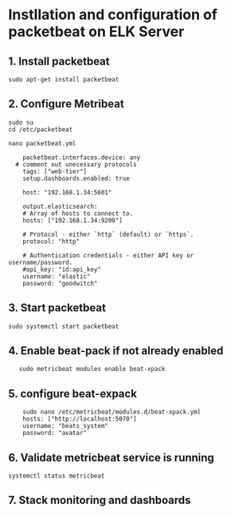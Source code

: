 # Instllation and configuration of packetbeat on ELK Server

## 1. Install packetbeat

    sudo apt-get install packetbeat

## 2. Configure Metribeat

    sudo su
    cd /etc/packetbeat

    nano packetbeat.yml

        packetbeat.interfaces.device: any
      # comment out unecessary protocols
        tags: ["web-tier"]
        setup.dashboards.enabled: true

        host: "192.168.1.34:5601"

        output.elasticsearch:
        # Array of hosts to connect to.
        hosts: ["192.168.1.34:9200"]

        # Protocol - either `http` (default) or `https`.
        protocol: "http"

        # Authentication credentials - either API key or username/password.
        #api_key: "id:api_key"
        username: "elastic"
        password: "goodwitch"

        
## 3. Start packetbeat

    sudo systemctl start packetbeat

## 4. Enable beat-pack if not already enabled 
       sudo metricbeat modules enable beat-xpack

## 5. configure beat-expack 
   
        sudo nano /etc/metricbeat/modules.d/beat-xpack.yml
        hosts: ["http://localhost:5070"]
        username: "beats_system"
        password: "avatar"

## 6. Validate metricbeat service is running

    systemctl status metricbeat

## 7. Stack monitoring and dashboards



